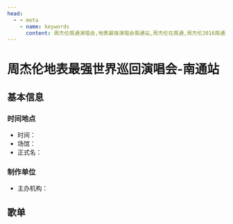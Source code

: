 ```yaml
---
head:
  - - meta
    - name: keywords
      content: 周杰伦南通演唱会,地表最强演唱会南通站,周杰伦在南通,周杰伦2016南通演唱会
---
```


# 周杰伦地表最强世界巡回演唱会-南通站

## 基本信息

### 时间地点
- 时间：
- 场馆：
- 正式名：

### 制作单位
- 主办机构：

## 歌单